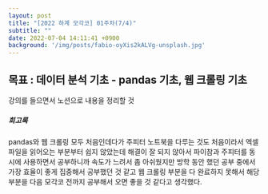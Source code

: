 ```yaml
---
layout: post
title: "[2022 하계 모각코] 01주차(7/4)"
subtitle: ""
date: 2022-07-04 14:11:41 +0900
background: '/img/posts/fabio-oyXis2kALVg-unsplash.jpg'
---
```



<h2 class="section-heading">목표 : 데이터 분석 기초 - pandas 기초, 웹 크롤링 기초 </h2>

<p>강의를 들으면서 노션으로 내용을 정리할 것</p>

<h5>회고록</h5>
<p>pandas와 웹 크롤링 모두 처음인데다가 주피터 노트북을 다루는 것도 처음이라서 엑셀 파일을 읽어오는 부분부터 쉽지 않았는데 해결이 잘 되지 않아서 파이참과 주피터를 동시에 사용하면서 공부하니까 속도가 느려서 좀 아쉬웠지만 방학 동안 했던 공부 중에서 가장 효율이 좋게 집중해서 공부했던 것 같고 웹 크롤링 부분을 다 완료하지 못해서 해당 부분을 다음 모각코 전까지 공부해서 오면 좋을 것 같다고 생각했다.</p>